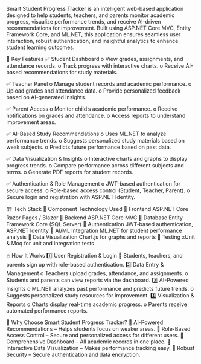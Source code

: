 Smart Student Progress Tracker is an intelligent web-based application designed to help students, teachers, and parents monitor academic progress, visualize performance trends, and receive AI-driven recommendations for improvement. Built using ASP.NET Core MVC, Entity Framework Core, and ML.NET, this application ensures seamless user interaction, robust authentication, and insightful analytics to enhance student learning outcomes.

🎯 Key Features
✅ Student Dashboard
o	View grades, assignments, and attendance records.
o	Track progress with interactive charts.
o	Receive AI-based recommendations for study materials.

✅ Teacher Panel
o	Manage student records and academic performance.
o	Upload grades and attendance data.
o	Provide personalized feedback based on AI-generated insights.

✅ Parent Access
o	Monitor child’s academic performance.
o	Receive notifications on grades and attendance.
o	Access reports to understand improvement areas.

✅ AI-Based Study Recommendations
o	Uses ML.NET to analyze performance trends.
o	Suggests personalized study materials based on weak subjects.
o	Predicts future performance based on past data.

✅ Data Visualization & Insights
o	Interactive charts and graphs to display progress trends.
o	Compare performance across different subjects and terms.
o	Generate PDF reports for student records.

✅ Authentication & Role Management
o	JWT-based authentication for secure access.
o	Role-based access control (Student, Teacher, Parent).
o	Secure login and registration with ASP.NET Identity.

🏗️ Tech Stack
	Component	Technology Used
	Frontend	ASP.NET Core Razor Pages / Blazor
	Backend	ASP.NET Core MVC
	Database	Entity Framework Core (SQL Server)
	Authentication	JWT-based authentication, ASP.NET Identity
	AI/ML Integration	ML.NET for student performance analysis
	Data Visualization	Chart.js for graphs and reports
	Testing	xUnit & Moq for unit and integration tests

🔥 How It Works
1️⃣ User Registration & Login
	Students, teachers, and parents sign up with role-based authentication.
2️⃣ Data Entry & Management
o	Teachers upload grades, attendance, and assignments.
o	Students and parents can view reports via the dashboard.
3️⃣ AI-Powered Insights
o	ML.NET analyzes past performance and predicts future trends.
o	Suggests personalized study resources for improvement.
4️⃣ Visualization & Reports
o	Charts display real-time academic progress.
o	Parents receive automated performance reports.

🎯 Why Choose Smart Student Progress Tracker?
	AI-Powered Recommendations – Helps students focus on weaker areas.
	Role-Based Access Control – Secure and personalized access for different users.
	Comprehensive Dashboard – All academic records in one place.
	Interactive Data Visualization – Makes performance tracking easy.
	Robust Security – Secure authentication and data encryption.
